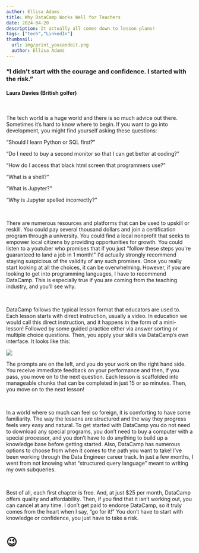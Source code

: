 ```yaml
---
author: Ellisa Adams
title: Why DataCamp Works Well for Teachers
date: 2024-04-20
description: It actually all comes down to lesson plans!
tags: ["tech","LinkedIn"]
thumbnail:
  url: img/print_youcandoit.png
  author: Ellisa Adams
---
```


### “I didn't start with the courage and confidence. I started with the risk.”

#### Laura Davies (British golfer)

&nbsp;

The tech world is a huge world and there is so much advice out there. Sometimes it’s hard to know where to begin. If you want to go into development, you might find yourself asking these questions:

“Should I learn Python or SQL first?”

“Do I need to buy a second monitor so that I can get better at coding?”

“How do I access that black html screen that programmers use?”

“What is a shell?”

“What is Jupyter?”

“Why is Jupyter spelled incorrectly?”

&nbsp;

There are numerous resources and platforms that can be used to upskill or reskill. You could pay several thousand dollars and join a certification program through a university. You could find a local nonprofit that seeks to empower local citizens by providing opportunities for growth. You could listen to a youtuber who promises that if you just "follow these steps you're guaranteed to land a job in 1 month!" I'd actually strongly recommend staying suspicious of the validity of any such promises. Once you really start looking at all the choices, it can be overwhelming. However, if you are looking to get into programming languages, I have to recommend DataCamp. This is especially true if you are coming from the teaching industry, and you’ll see why.

&nbsp;

DataCamp follows the typical lesson format that educators are used to. Each lesson starts with direct instruction, usually a video. In education we would call this direct instruction, and it happens in the form of a mini-lesson! Followed by some guided practice either via answer sorting or multiple choice questions. Then, you apply your skills via DataCamp’s own interface. It looks like this:

![](img/datacamp_start/datacampexample.png)

The prompts are on the left, and you do your work on the right hand side. You receive immediate feedback on your performance and then, if you pass, you move on to the next question. Each lesson is scaffolded into manageable chunks that can be completed in just 15 or so minutes. Then, you move on to the next lesson!

&nbsp;

In a world where so much can feel so foreign, it is comforting to have some familiarity. The way the lessons are structured and the way they progress feels very easy and natural. To get started with DataCamp you do not need to download any special programs, you don’t need to buy a computer with a special processor, and you don’t have to do anything to build up a knowledge base before getting started. Also, DataCamp has numerous options to choose from when it comes to the path you want to take! I’ve been working through the Data Engineer career track. In just a few months, I went from not knowing what “structured query language” meant to writing my own subqueries.

&nbsp;

Best of all, each first chapter is free. And, at just $25 per month, DataCamp offers quality and affordability. Then, if you find that it isn’t working out, you can cancel at any time. I don’t get paid to endorse DataCamp, so it truly comes from the heart when I say, “go for it!” You don’t have to start with knowledge or confidence, you just have to take a risk.

# 😉